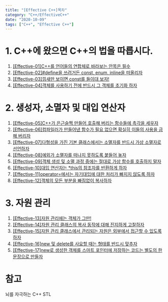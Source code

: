 ```yaml
---
title: "[Effective C++]목차"
category: "C++/EffectiveC++"
date: "2020-10-09"
tags: ["C++", "Effective C++"]
---
```


# 1. C++에 왔으면 C++의 법을 따릅시다.

1. [[Effective-01]C++를 언어들의 연합체로 바라보는 안목은 필수](../effective_1)
2. [[Effective-02]#define을 쓰려거든 const, enum, inline을 떠올리자](../effective_2)
3. [[Effective-03]낌새만 보이면 const를 들이대 보자!](../effective_3)
4. [[Effective-04]객체를 사용하기 전에 반드시 그 객체를 초기화 하자](../effective_4)

# 2. 생성자, 소멸자 및 대입 연산자

1. [[Effective-05]C++가 은근슬쩍 만들어 호출해 버리는 함수들에 촉각을 세우자](../effective_5)
2. [[Effective-06]컴파일러가 만들어낸 함수가 필요 없으면 확실히 이들의 사용을 금해 버리자](../effective_6)
3. [[Effective-07]다형성을 가진 기본 클래스에서는 소멸자를 반드시 가상 소멸자로 선언하자](../effective_7)
4. [[Effective-08]예외가 소멸자를 떠나지 못하도록 붙들어 놓자](../effective_8)
5. [[Effective-09]객체 생성 및 소멸 과정 중에는 절대로 가상 함수를 호출하지 말자](../effective_9)
6. [[Effective-10]대입 연산자는 \*this의 참조자를 반환하게 하자](../effective_10)
7. [[Effective-11]operator=에서는 자기대입에 대한 처리가 빠지지 않도록 하자](../effective_11)
8. [[Effective-12]객체의 모든 부분을 빠짐없이 복사하자](../effective_12)

# 3. 자원 관리

1. [[Effective-13]자원 관리에는 객체가 그만!](../effective_13)
2. [[Effective-14]자원 관리 클래스의 복사 동작에 대해 진지하게 고찰하자](../effective_14)
3. [[Effective-15]자원 관리 클래스에서 관리되는 자원은 외부에서 접근할 수 있도록 하자](../effective_15)
4. [[Effective-16]new 및 delete를 사요할 때는 형태를 반드시 맞추자](../effective_16)
5. [[Effective-17]new로 생성한 객체를 스마트 포인터에 저장하는 코드는 별도의 한 문장으로 만들자](../effective_16)

# 참고

뇌를 자극하는 C++ STL
